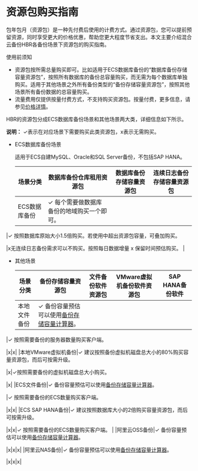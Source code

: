 # 资源包购买指南

包年包月（资源包）是一种先付费后使用的计费方式。通过资源包，您可以提前预留资源，同时享受更大的价格优惠，帮助您更大程度节省支出。本文主要介绍混合云备份HBR各备份场景下资源包的购买指南。

使用前须知

-   资源包按所需总量购买即可。比如适用于ECS数据库备份的“数据库备份存储容量资源包”，按照所有数据库的备份总容量购买，而无需为每个数据库单独购买。适用于其他场景之外所有备份类型的“备份存储容量资源包”，按照其他场景所有备份数据的总容量购买。
-   流量费用仅提供按量付费方式，不支持购买资源包。按量付费，更多信息，请参见[价格详情](https://www.alibabacloud.com/product/hybrid-backup-recovery/pricing)。

HBR的资源包分成ECS数据库备份场景和其他场景两大类，详细信息如下所示。

**说明：** ✓表示在对应场景下需要购买此类资源包，x表示无需购买。

-   ECS数据库备份场景

    适用于ECS自建MySQL、Oracle和SQL Server备份，不包括SAP HANA。

    |场景分类|数据库备份仓库租用资源包|数据库备份存储容量资源包|连续日志备份存储容量资源包|
    |----|------------|------------|-------------|
    |ECS数据库备份|✓ 每个需要做数据库备份的地域购买一个即可。

|✓ 按照数据库原始大小1.5倍购买。若使用中超出资源包容量，可叠加购买。

|x无连续日志备份需求可以不购买。按照每日数据增量 x 保留时间预估购买。 |

-   其他场景

    |场景分类|备份存储容量资源包|文件备份软件资源包|VMware虚拟机备份软件资源包|SAP HANA备份软件|
    |----|---------|---------|----------------|------------|
    |本地文件备份|✓ 备份容量预估可以使用[备份存储容量计算器](https://g.alicdn.com/aliyun/brs/2.7.1/calc.html)。

|✓ 按照需要备份的服务器数量购买客户端。

|x|x|
    |本地VMware虚拟机备份|✓ 建议按照备份虚拟机磁盘总大小的80%购买容量资源包，而后可按需升级。

|x|✓按照需要备份的虚拟机磁盘总大小购买。

|x|
    |ECS文件备份|✓ 备份容量预估可以使用[备份存储容量计算器](https://g.alicdn.com/aliyun/brs/2.7.1/calc.html)。

|✓ 按照需要备份的ECS数量购买客户端。

|x|x|
    |ECS SAP HANA备份|✓ 建议按照数据库大小的2倍购买容量资源包，而后可按需升级。

|x|x|✓ 按照需要备份的ECS数量购买客户端。 |
    |阿里云OSS备份|✓ 备份容量预估可以使用[备份存储容量计算器](https://g.alicdn.com/aliyun/brs/2.7.1/calc.html)。

|x|x|x|
    |阿里云NAS备份|✓ 备份容量预估可以使用[备份存储容量计算器](https://g.alicdn.com/aliyun/brs/2.7.1/calc.html)。

|x|x|x|


